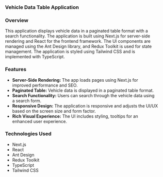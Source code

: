 ### Vehicle Data Table Application


### Overview

This application displays vehicle data in a paginated table format with a search functionality. The application is built using Next.js for server-side rendering and React for the frontend framework. The UI components are managed using the Ant Design library, and Redux Toolkit is used for state management. The application is styled using Tailwind CSS and is implemented with TypeScript.

### Features

- **Server-Side Rendering:** The app loads pages using Next.js for improved performance and SEO.
- **Paginated Table:** Vehicle data is displayed in a paginated table format.
- **Search Functionality:** Users can search through the vehicle data using a search form.
- **Responsive Design:** The application is responsive and adjusts the UI/UX based on the screen size and form factor.
- **Rich Visual Experience:** The UI includes styling, tooltips for an enhanced user experience.

### Technologies Used

- Next.js
- React
- Ant Design
- Redux Toolkit
- TypeScript
- Tailwind CSS


